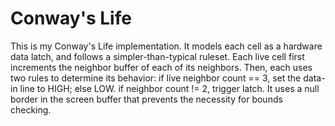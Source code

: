 # Conway's Life

This is my Conway's Life implementation. It models each cell as a hardware data latch, and follows a simpler-than-typical ruleset.
Each live cell first increments the neighbor buffer of each of its neighbors.
Then, each uses two rules to determine its behavior: if live neighbor count == 3, set the data-in line to HIGH; else LOW. if neighbor count != 2, trigger latch.
It uses a null border in the screen buffer that prevents the necessity for bounds checking.
